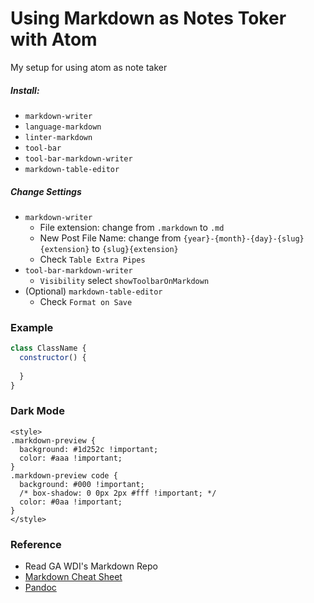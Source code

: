 # Using Markdown as Notes Toker with Atom 
My setup for using atom as note taker

##### Install:
  - `markdown-writer`
  - `language-markdown`
  - `linter-markdown`
  - `tool-bar`
  - `tool-bar-markdown-writer`
  - `markdown-table-editor`

##### Change Settings
- `markdown-writer`
  - File extension: change from `.markdown` to `.md`
  - New Post File Name: change from `{year}-{month}-{day}-{slug}{extension}` to `{slug}{extension}`
  - Check `Table Extra Pipes`
- `tool-bar-markdown-writer`
  - `Visibility` select `showToolbarOnMarkdown`
- (Optional) `markdown-table-editor`
  - Check `Format on Save`

### Example
```js
class ClassName {
  constructor() {
    
  }
}
```

### Dark Mode
```
<style>
.markdown-preview {
  background: #1d252c !important;
  color: #aaa !important;
}
.markdown-preview code {
  background: #000 !important;
  /* box-shadow: 0 0px 2px #fff !important; */
  color: #0aa !important;
}
</style>
```

### Reference
- Read GA WDI's Markdown Repo
- [Markdown Cheat Sheet][72f0c6fb]
- [Pandoc][6267ccf8]

[72f0c6fb]: https://www.markdownguide.org/cheat-sheet "Markdown Cheat Sheet"
[6267ccf8]: https://pandoc.org/index.html "Pandoc"
